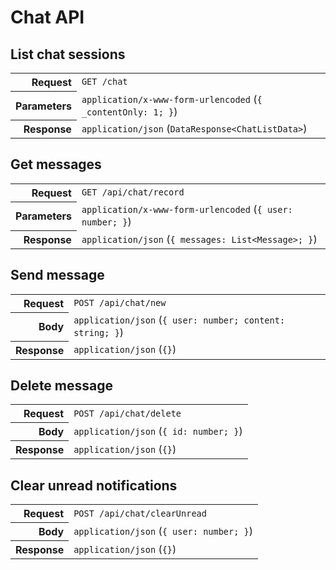 # Chat API

## List chat sessions

<table>
  <tr>
    <th align="right">Request</th>
    <td><code>GET /chat</code></td>
  </tr>
  <tr>
    <th align="right">Parameters</th>
    <td><code>application/x-www-form-urlencoded</code> (<code>{ _contentOnly: 1; }</code>)</td>
  </tr>
  <tr>
    <th align="right">Response</th>
    <td><code>application/json</code> (<code>DataResponse&lt;ChatListData&gt;</code>)</td>
  </tr>
</table>

## Get messages

<table>
  <tr>
    <th align="right">Request</th>
    <td><code>GET /api/chat/record</code></td>
  </tr>
  <tr>
    <th align="right">Parameters</th>
    <td><code>application/x-www-form-urlencoded</code> (<code>{ user: number; }</code>)</td>
  </tr>
  <tr>
    <th align="right">Response</th>
    <td><code>application/json</code> (<code>{ messages: List&lt;Message&gt;; }</code>)</td>
  </tr>
</table>

## Send message

<table>
  <tr>
    <th align="right">Request</th>
    <td><code>POST /api/chat/new</code></td>
  </tr>
  <tr>
    <th align="right">Body</th>
    <td><code>application/json</code> (<code>{ user: number; content: string; }</code>)</td>
  </tr>
  <tr>
    <th align="right">Response</th>
    <td><code>application/json</code> (<code>{}</code>)</td>
  </tr>
</table>

## Delete message

<table>
  <tr>
    <th align="right">Request</th>
    <td><code>POST /api/chat/delete</code></td>
  </tr>
  <tr>
    <th align="right">Body</th>
    <td><code>application/json</code> (<code>{ id: number; }</code>)</td>
  </tr>
  <tr>
    <th align="right">Response</th>
    <td><code>application/json</code> (<code>{}</code>)</td>
  </tr>
</table>

## Clear unread notifications

<table>
  <tr>
    <th align="right">Request</th>
    <td><code>POST /api/chat/clearUnread</code></td>
  </tr>
  <tr>
    <th align="right">Body</th>
    <td><code>application/json</code> (<code>{ user: number; }</code>)</td>
  </tr>
  <tr>
    <th align="right">Response</th>
    <td><code>application/json</code> (<code>{}</code>)</td>
  </tr>
</table>

